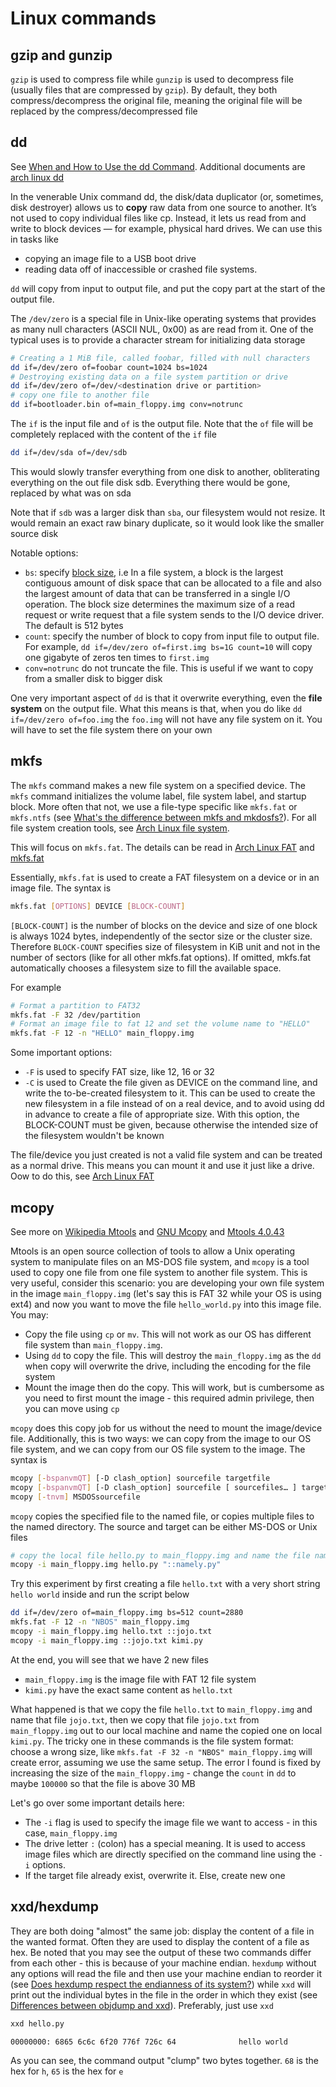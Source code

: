 # Linux commands

## gzip and gunzip

`gzip` is used to compress file while `gunzip` is used to decompress file (usually files that are compressed by `gzip`). By default, they both compress/decompress the original file, meaning the original file will be replaced by the compress/decompressed file

## dd

See [When and How to Use the dd Command](https://www.baeldung.com/linux/dd-command). Additional documents are [arch linux dd](https://wiki.archlinux.org/title/Dd)

In the venerable Unix command dd, the disk/data duplicator (or, sometimes, disk destroyer) allows us to **copy** raw data from one source to another. It’s not used to copy individual files like cp. Instead, it lets us read from and write to block devices — for example, physical hard drives. We can use this in tasks like

- copying an image file to a USB boot drive
- reading data off of inaccessible or crashed file systems.

`dd` will copy from input to output file, and put the copy part at the start of the output file.

The `/dev/zero` is a special file in Unix-like operating systems that provides as many null characters (ASCII NUL, 0x00) as are read from it. One of the typical uses is to provide a character stream for initializing data storage

```bash
# Creating a 1 MiB file, called foobar, filled with null characters
dd if=/dev/zero of=foobar count=1024 bs=1024
# Destroying existing data on a file system partition or drive
dd if=/dev/zero of=/dev/<destination drive or partition>
# copy one file to another file
dd if=bootloader.bin of=main_floppy.img conv=notrunc
```

The `if` is the input file and `of` is the output file. Note that the `of` file will be completely replaced with the content of the `if` file

```bash
dd if=/dev/sda of=/dev/sdb
```

This would slowly transfer everything from one disk to another, obliterating everything on the out file disk sdb. Everything there would be gone, replaced by what was on sda

Note that if `sdb` was a larger disk than `sba`, our filesystem would not resize. It would remain an exact raw binary duplicate, so it would look like the smaller source disk

Notable options:

- `bs`: specify [block size](https://www.ibm.com/docs/en/storage-scale/5.1.8?topic=considerations-block-size), i.e In a file system, a block is the largest contiguous amount of disk space that can be allocated to a file and also the largest amount of data that can be transferred in a single I/O operation. The block size determines the maximum size of a read request or write request that a file system sends to the I/O device driver. The default is 512 bytes
- `count`: specify the number of block to copy from input file to output file. For example, `dd if=/dev/zero of=first.img bs=1G count=10` will copy one gigabyte of zeros ten times to `first.img`
- `conv=notrunc` do not truncate the file. This is useful if we want to copy from a smaller disk to bigger disk

One very important aspect of `dd` is that it overwrite everything, even the **file system** on the output file. What this means is that, when you do like `dd if=/dev/zero of=foo.img` the `foo.img` will not have any file system on it. You will have to set the file system there on your own

## mkfs

The `mkfs` command makes a new file system on a specified device. The `mkfs` command initializes the volume label, file system label, and startup block. More often that not, we use a file-type specific like `mkfs.fat` or `mkfs.ntfs` (see [What's the difference between mkfs and mkdosfs?](https://askubuntu.com/questions/87024/whats-the-difference-between-mkfs-and-mkdosfs)). For all file system creation tools, see [Arch Linux file system](https://wiki.archlinux.org/title/File_systems). 

This will focus on `mkfs.fat`. The details can be read in [Arch Linux FAT](https://wiki.archlinux.org/title/FAT) and [mkfs.fat](https://man.archlinux.org/man/mkfs.fat.8)

Essentially, `mkfs.fat` is used to create a FAT filesystem on a device or in an image file. The syntax is

```bash
mkfs.fat [OPTIONS] DEVICE [BLOCK-COUNT]
```

`[BLOCK-COUNT]` is the number of blocks on the device and size of one block is always 1024 bytes, independently of the sector size or the cluster size. Therefore `BLOCK-COUNT` specifies size of filesystem in KiB unit and not in the number of sectors (like for all other mkfs.fat options). If omitted, mkfs.fat automatically chooses a filesystem size to fill the available space.

For example

```bash
# Format a partition to FAT32
mkfs.fat -F 32 /dev/partition
# Format an image file to fat 12 and set the volume name to "HELLO"
mkfs.fat -F 12 -n "HELLO" main_floppy.img
```

Some important options:

- `-F` is used to specify FAT size, like 12, 16 or 32
- `-C` is used to Create the file given as DEVICE on the command line, and write the to-be-created filesystem to it. This can be used to create the new filesystem in a file instead of on a real device, and to avoid using dd in advance to create a file of appropriate size. With this option, the BLOCK-COUNT must be given, because otherwise the intended size of the filesystem wouldn't be known

The file/device you just created is not a valid file system and can be treated as a normal drive. This means you can mount it and use it just like a drive. Oow to do this, see [Arch Linux FAT](https://wiki.archlinux.org/title/FAT)

## mcopy

See more on [Wikipedia Mtools](https://en.wikipedia.org/wiki/Mtools) and [GNU Mcopy](https://www.gnu.org/software/mtools/manual/html_node/mcopy.html) and [Mtools 4.0.43](https://www.gnu.org/software/mtools/manual/mtools.html)

Mtools is an open source collection of tools to allow a Unix operating system to manipulate files on an MS-DOS file system, and `mcopy` is a tool used to copy one file from one file system to another file system. This is very useful, consider this scenario: you are developing your own file system in the image `main_floppy.img` (let's say this is FAT 32 while your OS is using ext4) and now you want to move the file `hello_world.py` into this image file. You may:

- Copy the file using `cp` or `mv`. This will not work as our OS has different file system than `main_floppy.img`.
- Using `dd` to copy the file. This will destroy the `main_floppy.img` as the `dd` when copy will overwrite the drive, including the encoding for the file system
- Mount the image then do the copy. This will work, but is cumbersome as you need to first mount the image - this required admin privilege, then you can move using `cp`

`mcopy` does this copy job for us without the need to mount the image/device file. Additionally, this is two ways: we can copy from the image to our OS file system, and we can copy from our OS file system to the image. The syntax is

```bash
mcopy [-bspanvmQT] [-D clash_option] sourcefile targetfile
mcopy [-bspanvmQT] [-D clash_option] sourcefile [ sourcefiles… ] targetdirectory
mcopy [-tnvm] MSDOSsourcefile
```

`mcopy` copies the specified file to the named file, or copies multiple files to the named directory. The source and target can be either MS-DOS or Unix files

```bash
# copy the local file hello.py to main_floppy.img and name the file namely.py
mcopy -i main_floppy.img hello.py "::namely.py"
```

Try this experiment by first creating a file `hello.txt` with a very short string `hello world` inside and run the script below

```bash
dd if=/dev/zero of=main_floppy.img bs=512 count=2880
mkfs.fat -F 12 -n "NBOS" main_floppy.img
mcopy -i main_floppy.img hello.txt ::jojo.txt
mcopy -i main_floppy.img ::jojo.txt kimi.py
```

At the end, you will see that we have 2 new files

- `main_floppy.img` is the image file with FAT 12 file system
- `kimi.py` have the exact same content as `hello.txt`

What happened is that we copy the file `hello.txt` to `main_floppy.img` and name that file `jojo.txt`, then we copy that file `jojo.txt` from `main_floppy.img` out to our local machine and name the copied one on local `kimi.py`. The tricky one in these commands is the file system format: choose a wrong size, like `mkfs.fat -F 32 -n "NBOS" main_floppy.img` will create error, assuming we use the same setup. The error I found is fixed by increasing the size of the `main_floppy.img` - change the `count` in `dd` to maybe `100000` so that the file is above 30 MB

Let's go over some important details here:

- The `-i` flag is used to specify the image file we want to access - in this case, `main_floppy.img`
- The drive letter `:` (colon) has a special meaning. It is used to access image files which are directly specified on the command line using the `-i` options. 
- If the target file already exist, overwrite it. Else, create new one

## xxd/hexdump

They are both doing "almost" the same job: display the content of a file in the wanted format. Often they are used to display the content of a file as hex. Be noted that you may see the output of these two commands differ from each other - this is because of your machine endian. `hexdump` without any options will read the file and then use your machine endian to reorder it (see [Does hexdump respect the endianness of its system?](https://unix.stackexchange.com/questions/55770/does-hexdump-respect-the-endianness-of-its-system)) while `xxd` will print out the individual bytes in the file in the order in which they exist (see [Differences between objdump and xxd](https://stackoverflow.com/questions/41227875/differences-between-objdump-and-xxd)). Preferably, just use `xxd`

```bash
xxd hello.py

00000000: 6865 6c6c 6f20 776f 726c 64              hello world
```

As you can see, the command output "clump" two bytes together. `68` is the hex for `h`, `65` is the hex for `e`